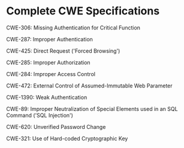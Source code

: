 

# Complete CWE Specifications

CWE-306: Missing Authentication for Critical Function

CWE-287: Improper Authentication

CWE-425: Direct Request ('Forced Browsing')

CWE-285: Improper Authorization

CWE-284: Improper Access Control

CWE-472: External Control of Assumed-Immutable Web Parameter

CWE-1390: Weak Authentication

CWE-89: Improper Neutralization of Special Elements used in an SQL Command ('SQL Injection')

CWE-620: Unverified Password Change

CWE-321: Use of Hard-coded Cryptographic Key
